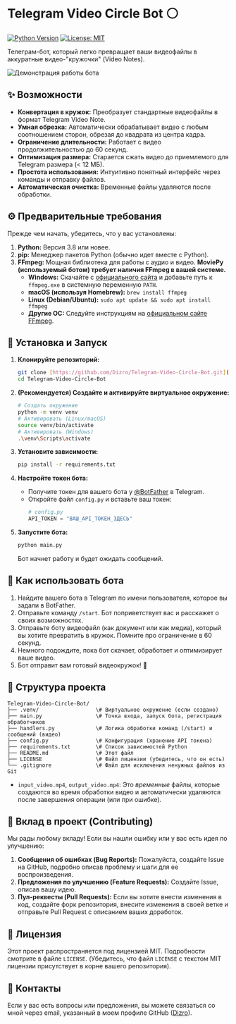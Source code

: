 # Telegram Video Circle Bot ⚪

[![Python Version](https://img.shields.io/badge/Python-3.8+-blue.svg)](https://www.python.org/downloads/)
[![License: MIT](https://img.shields.io/badge/License-MIT-yellow.svg)](https://opensource.org/licenses/MIT)

Телеграм-бот, который легко превращает ваши видеофайлы в аккуратные видео-"кружочки" (Video Notes).

![Демонстрация работы бота](https://leonardo.osnova.io/7506e765-ca5c-53b2-abfa-d1f27f0e4102/-/preview/2100/-/format/webp/)

## ✨ Возможности

* **Конвертация в кружок:** Преобразует стандартные видеофайлы в формат Telegram Video Note.
* **Умная обрезка:** Автоматически обрабатывает видео с любым соотношением сторон, обрезая до квадрата из центра кадра.
* **Ограничение длительности:** Работает с видео продолжительностью до 60 секунд.
* **Оптимизация размера:** Старается сжать видео до приемлемого для Telegram размера (< 12 МБ).
* **Простота использования:** Интуитивно понятный интерфейс через команды и отправку файлов.
* **Автоматическая очистка:** Временные файлы удаляются после обработки.

## ⚙️ Предварительные требования

Прежде чем начать, убедитесь, что у вас установлены:

1.  **Python:** Версия 3.8 или новее.
2.  **pip:** Менеджер пакетов Python (обычно идет вместе с Python).
3.  **FFmpeg:** Мощная библиотека для работы с аудио и видео. **MoviePy (используемый ботом) требует наличия FFmpeg в вашей системе.**
    * **Windows:** Скачайте с [официального сайта](https://ffmpeg.org/download.html#build-windows) и добавьте путь к `ffmpeg.exe` в системную переменную `PATH`.
    * **macOS (используя Homebrew):** `brew install ffmpeg`
    * **Linux (Debian/Ubuntu):** `sudo apt update && sudo apt install ffmpeg`
    * **Другие ОС:** Следуйте инструкциям на [официальном сайте FFmpeg](https://ffmpeg.org/download.html).

## 🚀 Установка и Запуск

1.  **Клонируйте репозиторий:**
    ```bash
    git clone [https://github.com/Dizro/Telegram-Video-Circle-Bot.git](https://github.com/Dizro/Telegram-Video-Circle-Bot.git)
    cd Telegram-Video-Circle-Bot
    ```

2.  **(Рекомендуется) Создайте и активируйте виртуальное окружение:**
    ```bash
    # Создать окружение
    python -m venv venv
    # Активировать (Linux/macOS)
    source venv/bin/activate
    # Активировать (Windows)
    .\venv\Scripts\activate
    ```

3.  **Установите зависимости:**
    ```bash
    pip install -r requirements.txt
    ```

4.  **Настройте токен бота:**
    * Получите токен для вашего бота у [@BotFather](https://t.me/BotFather) в Telegram.
    * Откройте файл `config.py` и вставьте ваш токен:
        ```python
        # config.py
        API_TOKEN = "ВАШ_API_ТОКЕН_ЗДЕСЬ"
        ```

5.  **Запустите бота:**
    ```bash
    python main.py
    ```
    Бот начнет работу и будет ожидать сообщений.

## 💬 Как использовать бота

1.  Найдите вашего бота в Telegram по имени пользователя, которое вы задали в BotFather.
2.  Отправьте команду `/start`. Бот поприветствует вас и расскажет о своих возможностях.
3.  Отправьте боту видеофайл (как документ или как медиа), который вы хотите превратить в кружок. Помните про ограничение в 60 секунд.
4.  Немного подождите, пока бот скачает, обработает и оптимизирует ваше видео.
5.  Бот отправит вам готовый видеокружок! 🎉

## 📂 Структура проекта

````
Telegram-Video-Circle-Bot/
├── .venv/                  \# Виртуальное окружение (если создано)
├── main.py                 \# Точка входа, запуск бота, регистрация обработчиков
├── handlers.py             \# Логика обработки команд (/start) и сообщений (видео)
├── config.py               \# Конфигурация (хранение API токена)
├── requirements.txt        \# Список зависимостей Python
├── README.md               \# Этот файл
├── LICENSE                 \# Файл лицензии (убедитесь, что он есть)
└── .gitignore              \# Файл для исключения ненужных файлов из Git
````

* `input_video.mp4`, `output_video.mp4`: Это *временные* файлы, которые создаются во время обработки видео и автоматически удаляются после завершения операции (или при ошибке).

## 🤝 Вклад в проект (Contributing)

Мы рады любому вкладу! Если вы нашли ошибку или у вас есть идея по улучшению:

1.  **Сообщения об ошибках (Bug Reports):** Пожалуйста, создайте Issue на GitHub, подробно описав проблему и шаги для ее воспроизведения.
2.  **Предложения по улучшению (Feature Requests):** Создайте Issue, описав вашу идею.
3.  **Пул-реквесты (Pull Requests):** Если вы хотите внести изменения в код, создайте форк репозитория, внесите изменения в своей ветке и отправьте Pull Request с описанием ваших доработок.

## 📄 Лицензия

Этот проект распространяется под лицензией MIT. Подробности смотрите в файле `LICENSE`. (Убедитесь, что файл `LICENSE` с текстом MIT лицензии присутствует в корне вашего репозитория).

## 📧 Контакты

Если у вас есть вопросы или предложения, вы можете связаться со мной через email, указанный в моем профиле GitHub ([Dizro](https://github.com/Dizro)).
